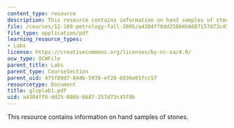 ```yaml
---
content_type: resource
description: This resource contains information on hand samples of stones.
file: /courses/12-109-petrology-fall-2005/a4304ff0dd25886b6687157d73c45f8b_gloplab1.pdf
file_type: application/pdf
learning_resource_types:
- Labs
license: https://creativecommons.org/licenses/by-nc-sa/4.0/
ocw_type: OCWFile
parent_title: Labs
parent_type: CourseSection
parent_uid: 475f89d7-044b-5978-ef28-6936e65fcc57
resourcetype: Document
title: gloplab1.pdf
uid: a4304ff0-dd25-886b-6687-157d73c45f8b
---
```

This resource contains information on hand samples of stones.